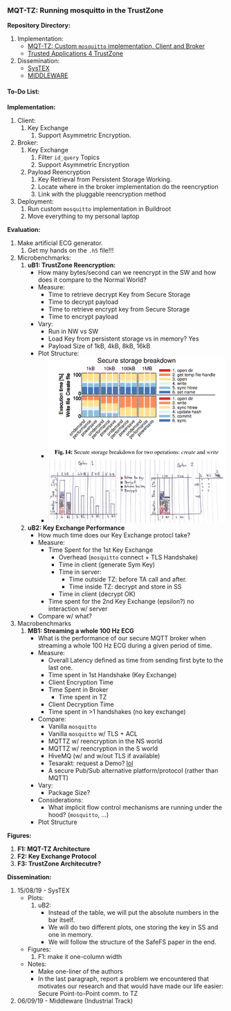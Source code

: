 ### MQT-TZ: Running mosquitto in the TrustZone

**Repository Directory:**
1. Implementation:
    + [MQT-TZ: Custom `mosquitto` implementation, Client and Broker](https://github.com/csegarragonz/mqttz)
    + [Trusted Applications 4 TrustZone](https://github.com/csegarragonz/optee-apps)
2. Dissemination:
    + [SysTEX](https://github.com/vschiavoni/unine-csem/tree/master/SYSTEX19)
    + [MIDDLEWARE](https://github.com/vschiavoni/unine-csem/tree/master/MIDDLEWARE19)

#### To-Do List:

**Implementation:**
1. Client:
    1. Key Exchange
        1. Support Asymmetric Encryption.
2. Broker:
    1. Key Exchange
        1. Filter `id_query` Topics
        2. Support Asymmetric Encryption
    2. Payload Reencryption
        1. Key Retrieval from Persistent Storage Working.
        2. Locate where in the broker implementation do the reencryption
        3. Link with the pluggable reencryption method
3. Deployment:
    1. Run custom `mosquitto` implementation in Buildroot
    2. Move everything to my personal laptop

**Evaluation:**
1. Make artificial ECG generator.
    1. Get my hands on the `.h5` file!!!
2. Microbenchmarks:
    1. **uB1: TrustZone Reencryption:**
        + How many bytes/second can we reencrypt in the SW and how does it compare to the Normal World?
        + Measure:
            + Time to retrieve decrypt Key from Secure Storage
            + Time to decrypt payload
            + Time to retrieve encrypt key from Secure Storage
            + Time to encrypt payload
        + Vary:
            + Run in NW vs SW
            + Load Key from persistent storage vs in memory? Yes
            + Payload Size of 1kB, 4kB, 8kB, 16kB
        + Plot Structure:
            + ![Fig 14 in "On the Performance of ARM TrustZone"](./img/trustzone-comparison.png)
            + ![My Version](./img/mb1_scheme.jpg)
    2. **uB2: Key Exchange Performance**
        + How much time does our Key Exchange protocl take?
        + Measure:
            + Time Spent for the 1st Key Exchange
                + Overhead (`mosquitto` connect + TLS Handshake)
                + Time in client (generate Sym Key)
                + Time in server:
                    + Time outside TZ: before TA call and after.
                    + Time inside TZ: decrypt and store in SS
                + Time in client (decrypt OK)
            + Time spent for the 2nd Key Exchange (epsilon?) no interaction w/ server
        + Compare w/ what?
3. Macrobenchmarks
    1. **MB1: Streaming a whole 100 Hz ECG**
        + What is the performance of our secure MQTT broker when streaming a whole 100 Hz ECG during a given period of time.
        + Measure:
            + Overall Latency defined as time from sending first byte to the last one.
            + Time spent in 1st Handshake (Key Exchange)
            + Client Encryption Time
            + Time Spent in Broker
                + Time spent in TZ
            + Client Decryption Time
            + Time spent in >1 handshakes (no key exchange)
        + Compare:
            + Vanilla `mosquitto`
            + Vanilla `mosquitto` w/ TLS + ACL
            + MQTTZ w/ reencryption in the NS world
            + MQTTZ w/ reencryption in the S world
            + HiveMQ (w/ and w/out TLS if available)
            + Tesarakt: request a Demo? [lol](https://teserakt.io/)
            + A secure Pub/Sub alternative platform/protocol (rather than MQTT)
        + Vary:
            + Package Size?
        + Considerations:
            + What implicit flow control mechanisms are running under the hood? (`mosquitto`, ...)
        + Plot Structure

**Figures:**
1. **F1: MQT-TZ Architecture**
2. **F2: Key Exchange Protocol**
3. **F3: TrustZone Architecutre?**

**Dissemination:**
1. 15/08/19 - SysTEX
    + Plots:
        1. uB2:
            + Instead of the table, we will put the absolute numbers in the bar itself.
            + We will do two different plots, one storing the key in SS and one in memory.
            + We will follow the structure of the SafeFS paper in the end.
    + Figures:
        1. F1: make it one-column width
    + Notes:
        + Make one-liner of the authors
        + In the last paragraph, report a problem we encountered that motivates our research and that would have made our life easier: Secure Point-to-Point comm. to TZ
2. 06/09/19 - Middleware (Industrial Track)
